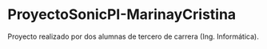 # ProyectoSonicPI-MarinayCristina
Proyecto realizado por dos alumnas de tercero de carrera (Ing. Informática).
